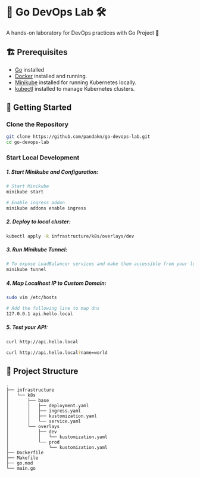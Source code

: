 # 🚀 Go DevOps Lab 🛠️

A hands-on laboratory for DevOps practices with Go Project 🔧

## 🏗️ Prerequisites

- [Go](https://golang.org/doc/install) installed
- [Docker](https://docs.docker.com/get-docker/) installed and running.
- [Minikube](https://minikube.sigs.k8s.io/docs/start/) installed for running Kubernetes locally.
- [kubectl](https://kubernetes.io/docs/tasks/tools/) installed to manage Kubernetes clusters.

## 🚦 Getting Started

### Clone the Repository

```bash
git clone https://github.com/pandakn/go-devops-lab.git
cd go-devops-lab
```

### Start Local Development

##### 1. Start Minikube and Configuration:

```bash
# Start Minikube
minikube start

# Enable ingress addon
minikube addons enable ingress
```

##### 2. Deploy to local cluster:

```bash
kubectl apply -k infrastructure/k8s/overlays/dev
```

##### 3. Run Minikube Tunnel:

```bash
# To expose LoadBalancer services and make them accessible from your local machine
minikube tunnel
```

##### 4. Map Localhost IP to Custom Domain:

```bash
sudo vim /etc/hosts

# Add the following line to map dns
127.0.0.1 api.hello.local
```

##### 5. Test your API:

```bash
curl http://api.hello.local

curl http://api.hello.local?name=world
```

## 📁 Project Structure

```plaintext
.
├── infrastructure
│   └── k8s
│       ├── base
│       │   ├── deployment.yaml
│       │   ├── ingress.yaml
│       │   ├── kustomization.yaml
│       │   └── service.yaml
│       └── overlays
│           ├── dev
│           │   └── kustomization.yaml
│           └── prod
│               └── kustomization.yaml
├── Dockerfile
├── Makefile
├── go.mod
└── main.go
```
